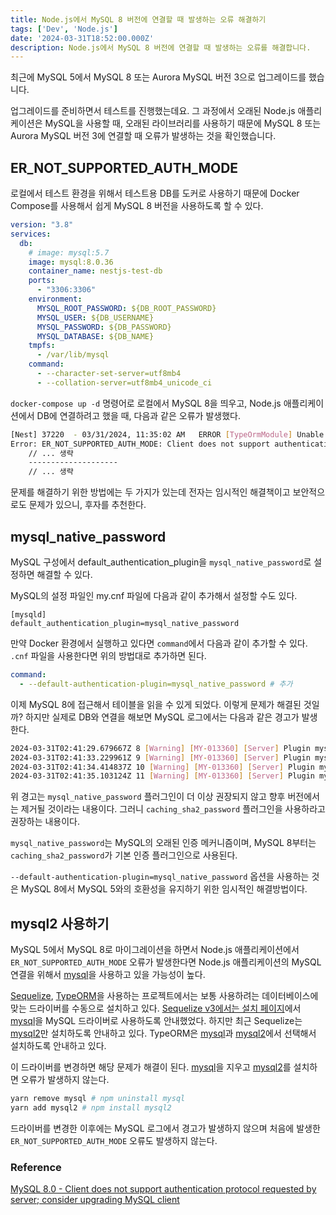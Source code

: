 ```yaml
---
title: Node.js에서 MySQL 8 버전에 연결할 때 발생하는 오류 해결하기
tags: ['Dev', 'Node.js']
date: '2024-03-31T18:52:00.000Z'
description: Node.js에서 MySQL 8 버전에 연결할 때 발생하는 오류를 해결합니다.
---
```


최근에 MySQL 5에서 MySQL 8 또는 Aurora MySQL 버전 3으로 업그레이드를 했습니다.

업그레이드를 준비하면서 테스트를 진행했는데요. 그 과정에서 오래된 Node.js 애플리케이션은 MySQL을 사용할 때, 오래된 라이브러리를 사용하기 때문에 MySQL 8 또는 Aurora MySQL 버전 3에 연결할 때 오류가 발생하는 것을 확인했습니다.

## ER_NOT_SUPPORTED_AUTH_MODE

로컬에서 테스트 환경을 위해서 테스트용 DB를 도커로 사용하기 때문에 Docker Compose를 사용해서 쉽게 MySQL 8 버전을 사용하도록 할 수 있다.

```yml
version: "3.8"
services:
  db:
    # image: mysql:5.7 
    image: mysql:8.0.36
    container_name: nestjs-test-db
    ports:
      - "3306:3306"
    environment:
      MYSQL_ROOT_PASSWORD: ${DB_ROOT_PASSWORD}
      MYSQL_USER: ${DB_USERNAME}
      MYSQL_PASSWORD: ${DB_PASSWORD}
      MYSQL_DATABASE: ${DB_NAME}
    tmpfs:
      - /var/lib/mysql
    command:
      - --character-set-server=utf8mb4
      - --collation-server=utf8mb4_unicode_ci
```

`docker-compose up -d` 명령어로 로컬에서 MySQL 8을 띄우고, Node.js 애플리케이션에서 DB에 연결하려고 했을 때, 다음과 같은 오류가 발생했다.

```bash
[Nest] 37220  - 03/31/2024, 11:35:02 AM   ERROR [TypeOrmModule] Unable to connect to the database. Retrying (1)...
Error: ER_NOT_SUPPORTED_AUTH_MODE: Client does not support authentication protocol requested by server; consider upgrading MySQL client
    // ... 생략
    --------------------
    // ... 생략
```

문제를 해결하기 위한 방법에는 두 가지가 있는데 전자는 임시적인 해결책이고 보안적으로도 문제가 있으니, 후자를 추천한다.

## mysql_native_password

MySQL 구성에서 default_authentication_plugin을 `mysql_native_password`로 설정하면 해결할 수 있다.

MySQL의 설정 파일인 my.cnf 파일에 다음과 같이 추가해서 설정할 수도 있다.

```
[mysqld]
default_authentication_plugin=mysql_native_password
```

만약 Docker 환경에서 실행하고 있다면 `command`에서 다음과 같이 추가할 수 있다. `.cnf` 파일을 사용한다면 위의 방법대로 추가하면 된다.

```yml
command:
  - --default-authentication-plugin=mysql_native_password # 추가
```

이제 MySQL 8에 접근해서 테이블을 읽을 수 있게 되었다. 이렇게 문제가 해결된 것일까? 하지만 실제로 DB와 연결을 해보면 MySQL 로그에서는 다음과 같은 경고가 발생한다.

```bash
2024-03-31T02:41:29.679667Z 8 [Warning] [MY-013360] [Server] Plugin mysql_native_password reported: ''mysql_native_password' is deprecated and will be removed in a future release. Please use caching_sha2_password instead'
2024-03-31T02:41:33.229961Z 9 [Warning] [MY-013360] [Server] Plugin mysql_native_password reported: ''mysql_native_password' is deprecated and will be removed in a future release. Please use caching_sha2_password instead'
2024-03-31T02:41:34.414837Z 10 [Warning] [MY-013360] [Server] Plugin mysql_native_password reported: ''mysql_native_password' is deprecated and will be removed in a future release. Please use caching_sha2_password instead'
2024-03-31T02:41:35.103124Z 11 [Warning] [MY-013360] [Server] Plugin mysql_native_password reported: ''mysql_native_password' is deprecated and will be removed in a future release. Please use caching_sha2_password instead'
```

위 경고는 `mysql_native_password` 플러그인이 더 이상 권장되지 않고 향후 버전에서는 제거될 것이라는 내용이다. 그러니 `caching_sha2_password` 플러그인을 사용하라고 권장하는 내용이다.

`mysql_native_password`는 MySQL의 오래된 인증 메커니즘이며, MySQL 8부터는 `caching_sha2_password`가 기본 인증 플러그인으로 사용된다.

`--default-authentication-plugin=mysql_native_password` 옵션을 사용하는 것은 MySQL 8에서 MySQL 5와의 호환성을 유지하기 위한 임시적인 해결방법이다.

## mysql2 사용하기

MySQL 5에서 MySQL 8로 마이그레이션을 하면서 Node.js 애플리케이션에서 `ER_NOT_SUPPORTED_AUTH_MODE` 오류가 발생한다면 Node.js 애플리케이션의 MySQL 연결을 위해서 [mysql](https://github.com/mysqljs/mysql)을 사용하고 있을 가능성이 높다.

[Sequelize](https://github.com/sequelize/sequelize), [TypeORM](https://github.com/typeorm/typeorm)을 사용하는 프로젝트에서는 보통 사용하려는 데이터베이스에 맞는 드라이버를 수동으로 설치하고 있다. [Sequelize v3에서는 설치 페이지](https://sequelize.org/v3/docs/getting-started/)에서 [mysql](https://github.com/mysqljs/mysql)을 MySQL 드라이버로 사용하도록 안내했었다. 하지만 최근 Sequelize는 [mysql2](https://github.com/sidorares/node-mysql2)만 설치하도록 안내하고 있다. TypeORM은 [mysql](https://github.com/mysqljs/mysql)과 [mysql2](https://github.com/sidorares/node-mysql2)에서 선택해서 설치하도록 안내하고 있다.

이 드라이버를 변경하면 해당 문제가 해결이 된다. [mysql](https://github.com/mysqljs/mysql)을 지우고 [mysql2](https://github.com/sidorares/node-mysql2)를 설치하면 오류가 발생하지 않는다.

```bash
yarn remove mysql # npm uninstall mysql  
yarn add mysql2 # npm install mysql2
```

드라이버를 변경한 이후에는 MySQL 로그에서 경고가 발생하지 않으며 처음에 발생한 `ER_NOT_SUPPORTED_AUTH_MODE` 오류도 발생하지 않는다.

### Reference

[MySQL 8.0 - Client does not support authentication protocol requested by server; consider upgrading MySQL client](https://stackoverflow.com/questions/50093144/mysql-8-0-client-does-not-support-authentication-protocol-requested-by-server)
